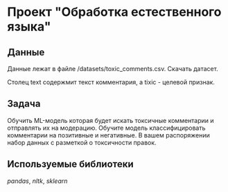 # Проект "Обработка естественного языка"

## Данные

Данные лежат в файле /datasets/toxic_comments.csv. Скачать датасет. 

Столец text содержмит текст комментария, а tixic - целевой признак.


## Задача

Обучить ML-модель которая будет искать токсичные комментарии и отправлять их на модерацию. Обучите модель классифицировать комментарии на позитивные и негативные. В вашем распоряжении набор данных с разметкой о токсичности правок.

## Используемые библиотеки
*pandas*,  *nltk*, *sklearn*

